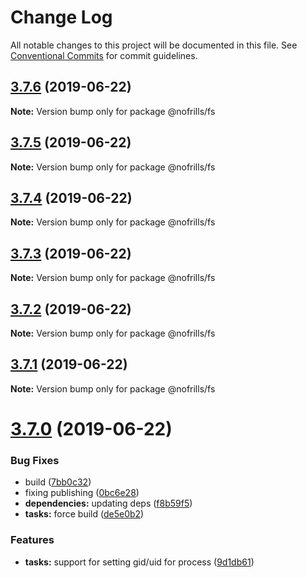 # Change Log

All notable changes to this project will be documented in this file.
See [Conventional Commits](https://conventionalcommits.org) for commit guidelines.

## [3.7.6](https://github.com/nativecode-dev/nofrills/compare/@nofrills/fs@3.7.5...@nofrills/fs@3.7.6) (2019-06-22)

**Note:** Version bump only for package @nofrills/fs





## [3.7.5](https://github.com/nativecode-dev/nofrills/compare/@nofrills/fs@3.7.4...@nofrills/fs@3.7.5) (2019-06-22)

**Note:** Version bump only for package @nofrills/fs





## [3.7.4](https://github.com/nativecode-dev/nofrills/compare/@nofrills/fs@3.7.1...@nofrills/fs@3.7.4) (2019-06-22)

**Note:** Version bump only for package @nofrills/fs





## [3.7.3](https://github.com/nativecode-dev/nofrills/compare/@nofrills/fs@3.7.2...@nofrills/fs@3.7.3) (2019-06-22)

**Note:** Version bump only for package @nofrills/fs





## [3.7.2](https://github.com/nativecode-dev/nofrills/compare/@nofrills/fs@3.7.1...@nofrills/fs@3.7.2) (2019-06-22)

**Note:** Version bump only for package @nofrills/fs





## [3.7.1](https://github.com/nativecode-dev/nofrills/compare/@nofrills/fs@3.7.0...@nofrills/fs@3.7.1) (2019-06-22)

**Note:** Version bump only for package @nofrills/fs





# [3.7.0](https://github.com/nativecode-dev/nofrills/compare/@nofrills/fs@3.6.0...@nofrills/fs@3.7.0) (2019-06-22)


### Bug Fixes

* build ([7bb0c32](https://github.com/nativecode-dev/nofrills/commit/7bb0c32))
* fixing publishing ([0bc6e28](https://github.com/nativecode-dev/nofrills/commit/0bc6e28))
* **dependencies:** updating deps ([f8b59f5](https://github.com/nativecode-dev/nofrills/commit/f8b59f5))
* **tasks:** force build ([de5e0b2](https://github.com/nativecode-dev/nofrills/commit/de5e0b2))


### Features

* **tasks:** support for setting gid/uid for process ([9d1db61](https://github.com/nativecode-dev/nofrills/commit/9d1db61))
